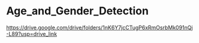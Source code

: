 # Age_and_Gender_Detection
https://drive.google.com/drive/folders/1nK6Y7jcCTugP6xRmOsrbMk091nQj-L89?usp=drive_link
